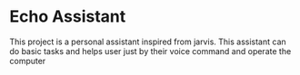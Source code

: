 # Echo Assistant
This project is a personal assistant inspired from jarvis. This assistant can do basic tasks and helps user just by their voice command and operate the computer
